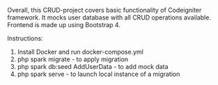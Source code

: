 Overall, this CRUD-project covers basic functionality of Codeigniter framework. It mocks user database with all CRUD operations available.
Frontend is made up using Bootstrap 4.

Instructions:
1. Install Docker and run docker-compose.yml
2. php spark migrate - to apply migration
3. php spark db:seed AddUserData - to add mock data
4. php spark serve - to launch local instance of a migration
